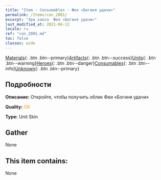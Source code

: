 ```yaml
---
title: "Item - Consumables - Фея «Богиня удачи»"
permalink: /Items/con_2001/
excerpt: "Эра хаоса  Фея «Богиня удачи»"
last_modified_at: 2021-04-12
locale: ru
ref: "con_2001.md"
toc: false
classes: wide
---
```

 [Materials](/ru/Items/){: .btn .btn--primary}[Artifacts](/ru/Items/Artifacts/){: .btn .btn--success}[Units](/ru/Items/Units/){: .btn .btn--warning}[Heroes](/ru/Items/Heroes/){: .btn .btn--danger}[Consumables](/ru/Items/Consumables/){: .btn .btn--info}[Unknown](/ru/Items/Unknown/){: .btn .btn--primary}

## Подробности
 **Описание:** Откройте, чтобы получить облик Феи «Богиня удачи»

 **Quality:** <span style="color: #FF8C00">OK</span>

 **Type:** Unit Skin

## Gather

  None

## This item contains:

  None

